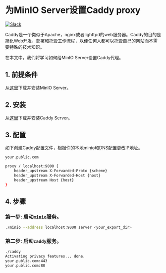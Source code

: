 # 为MinIO Server设置Caddy proxy 

 [![Slack](https://slack.min.io/slack?type=svg)](http://slack.minio.org.cn/questions)

Caddy是一个类似于Apache，nginx或者lighttpd的web服务器。Caddy的目的是简化Web开发，部署和托管工作流程，以便任何人都可以托管自己的网站而不需要特殊的技术知识。

在本文中，我们将学习如何给MinIO Server设置Caddy代理。

## 1. 前提条件

从[这里](http://docs.minio.org.cn/docs/master/minio-quickstart-guide)下载并安装MinIO Server。

## 2. 安装

从[这里](https://caddyserver.com/download)下载并安装Caddy Server。

## 3. 配置

如下创建Caddy配置文件，根据你的本地minio和DNS配置更改IP地址。

```sh
your.public.com

proxy / localhost:9000 {
    header_upstream X-Forwarded-Proto {scheme}
    header_upstream X-Forwarded-Host {host}
    header_upstream Host {host}
}
```

## 4. 步骤

### 第一步: 启动`minio`服务。

```sh
./minio --address localhost:9000 server <your_export_dir>
```

### 第二步: 启动`caddy`服务。

```sh
./caddy
Activating privacy features... done.
your.public.com:443
your.public.com:80
```